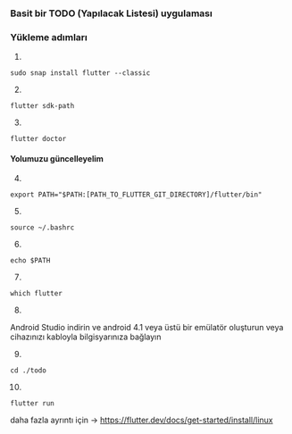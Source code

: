 ### Basit bir TODO (Yapılacak Listesi) uygulaması

### Yükleme adımları

1.
```
sudo snap install flutter --classic
```

2.
```
flutter sdk-path
```

3.

```
flutter doctor
```

#### Yolumuzu güncelleyelim
4.
```
export PATH="$PATH:[PATH_TO_FLUTTER_GIT_DIRECTORY]/flutter/bin"
```

5.
```
source ~/.bashrc
```

6.
```
echo $PATH
```

7.
```
which flutter
```

8.
Android Studio indirin ve android 4.1 veya üstü bir emülatör oluşturun veya cihazınızı kabloyla bilgisyarınıza bağlayın

9.
```
cd ./todo
```

10.
```
flutter run
```

daha fazla ayrıntı için -> https://flutter.dev/docs/get-started/install/linux

